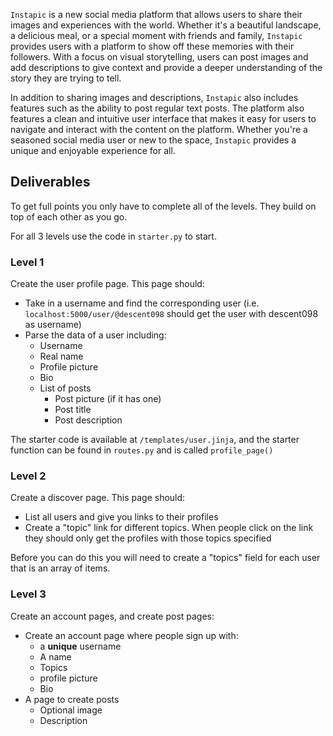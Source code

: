`Instapic` is a new social media platform that allows users to share their images and experiences with the world. Whether it's a beautiful landscape, a delicious meal, or a special moment with friends and family, `Instapic` provides users with a platform to show off these memories with their followers. With a focus on visual storytelling, users can post images and add descriptions to give context and provide a deeper understanding of the story they are trying to tell.

In addition to sharing images and descriptions, `Instapic` also includes features such as the ability to post regular text posts. The platform also features a clean and intuitive user interface that makes it easy for users to navigate and interact with the content on the platform. Whether you're a seasoned social media user or new to the space, `Instapic` provides a unique and enjoyable experience for all.

## Deliverables

To get full points you only have to complete all of the levels. They build on top of each other as you go.

For all 3 levels use the code in `starter.py` to start.

### Level 1

Create the user profile page. This page should:

- Take in a username and find the corresponding user (i.e. `localhost:5000/user/@descent098` should get the user with descent098 as username)
- Parse the data of a user including:
  - Username
  - Real name
  - Profile picture
  - Bio
  - List of posts
    - Post picture (if it has one)
    - Post title
    - Post description

The starter code is available at `/templates/user.jinja`, and the starter function can be found in `routes.py` and is called `profile_page()`

### Level 2

Create a discover page. This page should:

- List all users and give you links to their profiles
- Create a "topic" link for different topics. When people click on the link they should only get the profiles with those topics specified

Before you can do this you will need to create a "topics" field for each user that is an array of items.

### Level 3

Create an account pages, and create post pages:

- Create an account page where people sign up with:
  - a **unique** username
  - A name
  - Topics 
  - profile picture
  - Bio
- A page to create posts
  - Optional image
  - Description
